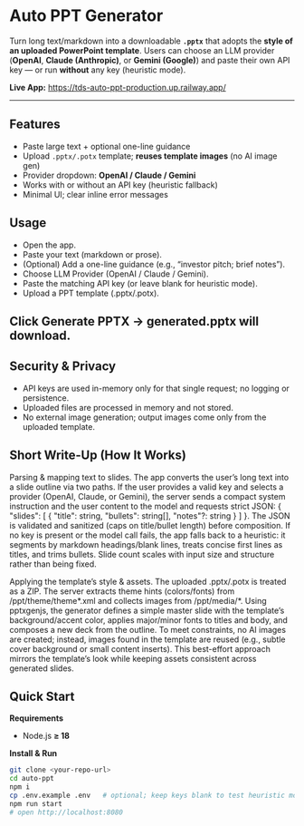 # Auto PPT Generator

Turn long text/markdown into a downloadable **`.pptx`** that adopts the **style of an uploaded PowerPoint template**. Users can choose an LLM provider (**OpenAI**, **Claude (Anthropic)**, or **Gemini (Google)**) and paste their own API key — or run **without** any key (heuristic mode).

**Live App:** https://tds-auto-ppt-production.up.railway.app/

---

## Features
- Paste large text + optional one-line guidance
- Upload `.pptx/.potx` template; **reuses template images** (no AI image gen)
- Provider dropdown: **OpenAI / Claude / Gemini**
- Works with or without an API key (heuristic fallback)
- Minimal UI; clear inline error messages

## Usage
- Open the app.
- Paste your text (markdown or prose).
- (Optional) Add a one-line guidance (e.g., “investor pitch; brief notes”).
- Choose LLM Provider (OpenAI / Claude / Gemini).
- Paste the matching API key (or leave blank for heuristic mode).
- Upload a PPT template (.pptx/.potx).

Click Generate PPTX → generated.pptx will download.
---

## Security & Privacy
- API keys are used in-memory only for that single request; no logging or persistence.
- Uploaded files are processed in memory and not stored.
- No external image generation; output images come only from the uploaded template.

## Short Write-Up (How It Works)
Parsing & mapping text to slides.
The app converts the user’s long text into a slide outline via two paths. If the user provides a valid key and selects a provider (OpenAI, Claude, or Gemini), the server sends a compact system instruction and the user content to the model and requests strict JSON:
{ "slides": [ { "title": string, "bullets": string[], "notes"?: string } ] }.
The JSON is validated and sanitized (caps on title/bullet length) before composition. If no key is present or the model call fails, the app falls back to a heuristic: it segments by markdown headings/blank lines, treats concise first lines as titles, and trims bullets. Slide count scales with input size and structure rather than being fixed.

Applying the template’s style & assets.
The uploaded .pptx/.potx is treated as a ZIP. The server extracts theme hints (colors/fonts) from /ppt/theme/theme*.xml and collects images from /ppt/media/*. Using pptxgenjs, the generator defines a simple master slide with the template’s background/accent color, applies major/minor fonts to titles and body, and composes a new deck from the outline. To meet constraints, no AI images are created; instead, images found in the template are reused (e.g., subtle cover background or small content inserts). This best-effort approach mirrors the template’s look while keeping assets consistent across generated slides.

## Quick Start

**Requirements**
- Node.js **≥ 18**

**Install & Run**
```bash
git clone <your-repo-url>
cd auto-ppt
npm i
cp .env.example .env   # optional; keep keys blank to test heuristic mode
npm run start
# open http://localhost:8080

